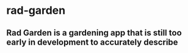 # rad-garden
## Rad Garden is a gardening app that is still too early in development to accurately describe